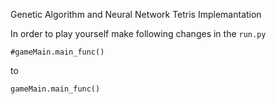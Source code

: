 Genetic Algorithm and Neural Network Tetris Implemantation

In order to play yourself make following changes in the `run.py` 

```
#gameMain.main_func()
```
to
```
gameMain.main_func()
```
